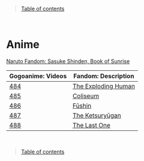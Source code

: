 > [Table of contents](./en.md#-table-of-contents)

</br>

# Anime

[Naruto Fandom: Sasuke Shinden, Book of Sunrise](https://naruto.fandom.com/wiki/Sasuke_Shinden:_Book_of_Sunrise)

| Gogoanime: Videos | Fandom: Description |
|-------------------|---------------------|
| [484](https://gogoanime.quest/episode/naruto-shippuden-episode-484) | [The Exploding Human](https://naruto.fandom.com/wiki/The_Exploding_Human) |
| [485](https://gogoanime.quest/episode/naruto-shippuden-episode-485) | [Coliseum](https://naruto.fandom.com/wiki/Coliseum_(episode))             |
| [486](https://gogoanime.quest/episode/naruto-shippuden-episode-486) | [Fūshin](https://naruto.fandom.com/wiki/F%C5%ABshin_(episode))            |
| [487](https://gogoanime.quest/episode/naruto-shippuden-episode-487) | [The Ketsuryūgan](https://naruto.fandom.com/wiki/The_Ketsury%C5%ABgan)    |
| [488](https://gogoanime.quest/episode/naruto-shippuden-episode-488) | [The Last One](https://naruto.fandom.com/wiki/The_Last_One)               |

</br>

> [Table of contents](./en.md#-table-of-contents)
